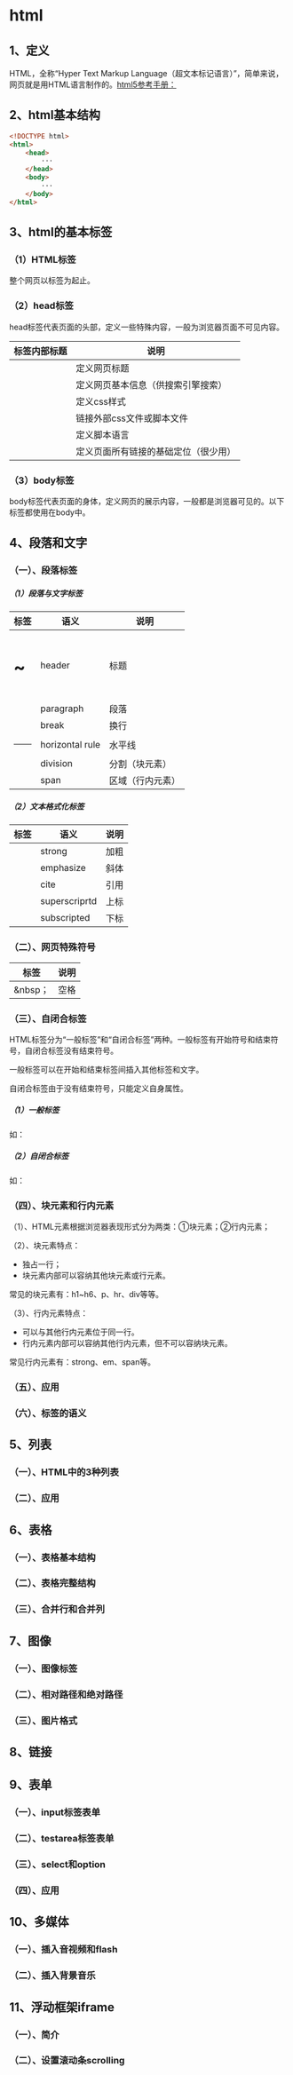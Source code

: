 # html

## 1、定义

HTML，全称“Hyper Text Markup Language（超文本标记语言）”，简单来说，网页就是用HTML语言制作的。[html5参考手册：](./html5中文手册)

## 2、html基本结构

``` html
<!DOCTYPE html>
<html>
    <head>
        ···
    </head>
    <body>
        ···
    </body>
</html>
```

## 3、html的基本标签

### （1）HTML标签

整个网页以<html></html>标签为起止。

### （2）head标签

head标签代表页面的头部，定义一些特殊内容，一般为浏览器页面不可见内容。

| <head>标签内部标题 | 说明                                 |
| ------------------ | ------------------------------------ |
| <title></title>    | 定义网页标题                         |
| <meta></meta>      | 定义网页基本信息（供搜索引擎搜索）   |
| <style></style>    | 定义css样式                          |
| <link></link>      | 链接外部css文件或脚本文件            |
| <script></script>  | 定义脚本语言                         |
| <base></base>      | 定义页面所有链接的基础定位（很少用） |

### （3）body标签

body标签代表页面的身体，定义网页的展示内容，一般都是浏览器可见的。以下标签都使用在body中。

## 4、段落和文字

### （一）、段落标签

##### （1）段落与文字标签

| 标签          | 语义            | 说明             |
| ------------- | --------------- | ---------------- |
| <h1>~<h6>     | header          | 标题             |
| <p></p>       | paragraph       | 段落             |
| <br>          | break           | 换行             |
| <hr>          | horizontal rule | 水平线           |
| <div></div>   | division        | 分割（块元素）   |
| <span></span> | span            | 区域（行内元素） |

##### （2）文本格式化标签

| 标签              | 语义          | 说明 |
| ----------------- | ------------- | ---- |
| <strong></strong> | strong        | 加粗 |
| <em></em>         | emphasize     | 斜体 |
| <cite></cite>     | cite          | 引用 |
| <sup></sup>       | superscriprtd | 上标 |
| <sub></sub>       | subscripted   | 下标 |

### （二）、网页特殊符号

| 标签    | 说明 |
| ------- | ---- |
| &nbsp； | 空格 |

### （三）、自闭合标签

HTML标签分为“一般标签”和“自闭合标签”两种。一般标签有开始符号和结束符号，自闭合标签没有结束符号。

一般标签可以在开始和结束标签间插入其他标签和文字。

自闭合标签由于没有结束符号，只能定义自身属性。

##### （1）一般标签

如：<html></html>

##### （2）自闭合标签

如：<br>

### （四）、块元素和行内元素

（1）、HTML元素根据浏览器表现形式分为两类：①块元素；②行内元素；

（2）、块元素特点：

* 独占一行；
* 块元素内部可以容纳其他块元素或行元素。

常见的块元素有：h1~h6、p、hr、div等等。

（3）、行内元素特点：

* 可以与其他行内元素位于同一行。
* 行内元素内部可以容纳其他行内元素，但不可以容纳块元素。

常见行内元素有：strong、em、span等。

### （五）、应用

### （六）、标签的语义

## 5、列表

### （一）、HTML中的3种列表

### （二）、应用

## 6、表格

### （一）、表格基本结构

### （二）、表格完整结构

### （三）、合并行和合并列

## 7、图像

### （一）、图像标签

### （二）、相对路径和绝对路径

### （三）、图片格式

## 8、链接

## 9、表单

### （一）、input标签表单

### （二）、testarea标签表单

### （三）、select和option

### （四）、应用

## 10、多媒体

### （一）、插入音视频和flash

### （二）、插入背景音乐

## 11、浮动框架iframe

### （一）、简介

### （二）、设置滚动条scrolling





